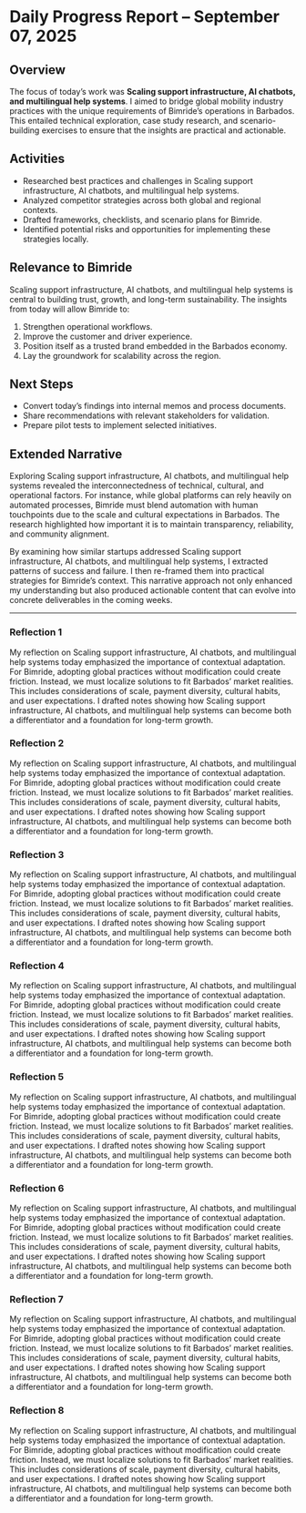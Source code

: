 # Daily Progress Report – September 07, 2025

## Overview
The focus of today’s work was **Scaling support infrastructure, AI chatbots, and multilingual help systems**. I aimed to bridge global mobility industry practices with the unique requirements of Bimride’s operations in Barbados. This entailed technical exploration, case study research, and scenario-building exercises to ensure that the insights are practical and actionable.

## Activities
- Researched best practices and challenges in Scaling support infrastructure, AI chatbots, and multilingual help systems.  
- Analyzed competitor strategies across both global and regional contexts.  
- Drafted frameworks, checklists, and scenario plans for Bimride.  
- Identified potential risks and opportunities for implementing these strategies locally.  

## Relevance to Bimride
Scaling support infrastructure, AI chatbots, and multilingual help systems is central to building trust, growth, and long-term sustainability. The insights from today will allow Bimride to:  
1. Strengthen operational workflows.  
2. Improve the customer and driver experience.  
3. Position itself as a trusted brand embedded in the Barbados economy.  
4. Lay the groundwork for scalability across the region.  

## Next Steps
- Convert today’s findings into internal memos and process documents.  
- Share recommendations with relevant stakeholders for validation.  
- Prepare pilot tests to implement selected initiatives.  

## Extended Narrative
Exploring Scaling support infrastructure, AI chatbots, and multilingual help systems revealed the interconnectedness of technical, cultural, and operational factors. For instance, while global platforms can rely heavily on automated processes, Bimride must blend automation with human touchpoints due to the scale and cultural expectations in Barbados. The research highlighted how important it is to maintain transparency, reliability, and community alignment.  

By examining how similar startups addressed Scaling support infrastructure, AI chatbots, and multilingual help systems, I extracted patterns of success and failure. I then re-framed them into practical strategies for Bimride’s context. This narrative approach not only enhanced my understanding but also produced actionable content that can evolve into concrete deliverables in the coming weeks.  

---
### Reflection 1
My reflection on Scaling support infrastructure, AI chatbots, and multilingual help systems today emphasized the importance of contextual adaptation. For Bimride, adopting global practices without modification could create friction. Instead, we must localize solutions to fit Barbados’ market realities. This includes considerations of scale, payment diversity, cultural habits, and user expectations. I drafted notes showing how Scaling support infrastructure, AI chatbots, and multilingual help systems can become both a differentiator and a foundation for long-term growth.

### Reflection 2
My reflection on Scaling support infrastructure, AI chatbots, and multilingual help systems today emphasized the importance of contextual adaptation. For Bimride, adopting global practices without modification could create friction. Instead, we must localize solutions to fit Barbados’ market realities. This includes considerations of scale, payment diversity, cultural habits, and user expectations. I drafted notes showing how Scaling support infrastructure, AI chatbots, and multilingual help systems can become both a differentiator and a foundation for long-term growth.

### Reflection 3
My reflection on Scaling support infrastructure, AI chatbots, and multilingual help systems today emphasized the importance of contextual adaptation. For Bimride, adopting global practices without modification could create friction. Instead, we must localize solutions to fit Barbados’ market realities. This includes considerations of scale, payment diversity, cultural habits, and user expectations. I drafted notes showing how Scaling support infrastructure, AI chatbots, and multilingual help systems can become both a differentiator and a foundation for long-term growth.

### Reflection 4
My reflection on Scaling support infrastructure, AI chatbots, and multilingual help systems today emphasized the importance of contextual adaptation. For Bimride, adopting global practices without modification could create friction. Instead, we must localize solutions to fit Barbados’ market realities. This includes considerations of scale, payment diversity, cultural habits, and user expectations. I drafted notes showing how Scaling support infrastructure, AI chatbots, and multilingual help systems can become both a differentiator and a foundation for long-term growth.

### Reflection 5
My reflection on Scaling support infrastructure, AI chatbots, and multilingual help systems today emphasized the importance of contextual adaptation. For Bimride, adopting global practices without modification could create friction. Instead, we must localize solutions to fit Barbados’ market realities. This includes considerations of scale, payment diversity, cultural habits, and user expectations. I drafted notes showing how Scaling support infrastructure, AI chatbots, and multilingual help systems can become both a differentiator and a foundation for long-term growth.

### Reflection 6
My reflection on Scaling support infrastructure, AI chatbots, and multilingual help systems today emphasized the importance of contextual adaptation. For Bimride, adopting global practices without modification could create friction. Instead, we must localize solutions to fit Barbados’ market realities. This includes considerations of scale, payment diversity, cultural habits, and user expectations. I drafted notes showing how Scaling support infrastructure, AI chatbots, and multilingual help systems can become both a differentiator and a foundation for long-term growth.

### Reflection 7
My reflection on Scaling support infrastructure, AI chatbots, and multilingual help systems today emphasized the importance of contextual adaptation. For Bimride, adopting global practices without modification could create friction. Instead, we must localize solutions to fit Barbados’ market realities. This includes considerations of scale, payment diversity, cultural habits, and user expectations. I drafted notes showing how Scaling support infrastructure, AI chatbots, and multilingual help systems can become both a differentiator and a foundation for long-term growth.

### Reflection 8
My reflection on Scaling support infrastructure, AI chatbots, and multilingual help systems today emphasized the importance of contextual adaptation. For Bimride, adopting global practices without modification could create friction. Instead, we must localize solutions to fit Barbados’ market realities. This includes considerations of scale, payment diversity, cultural habits, and user expectations. I drafted notes showing how Scaling support infrastructure, AI chatbots, and multilingual help systems can become both a differentiator and a foundation for long-term growth.
